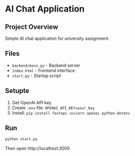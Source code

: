 # AI Chat Application

## Project Overview
Simple AI chat application for university assignment.

## Files
- `backend/main.py` - Backend server
- `index.html` - Frontend interface  
- `start.py` - Startup script

## Setupte
1. Get OpenAI API key
2. Create `.env` file: `OPENAI_API_KEY=your_key`
3. Install: `pip install fastapi uvicorn openai python-dotenv`

## Run
```bash
python start.py
```

Then open http://localhost:3000 